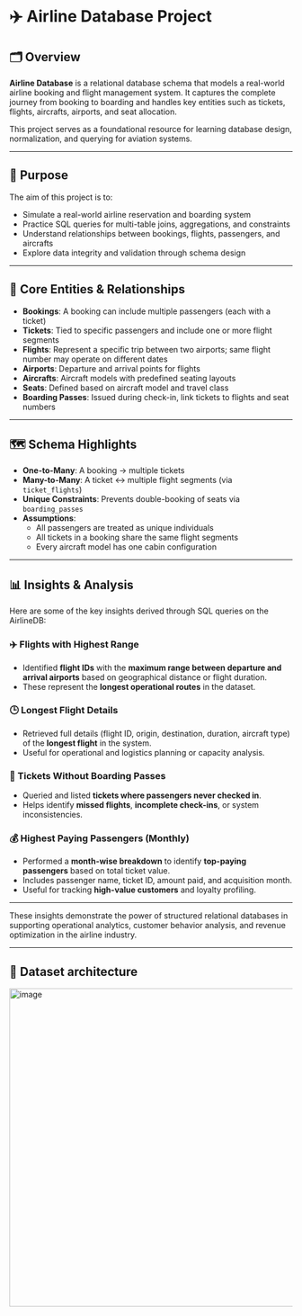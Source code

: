 # ✈️ Airline Database Project

## 🗂️ Overview

**Airline Database** is a relational database schema that models a real-world airline booking and flight management system. It captures the complete journey from booking to boarding and handles key entities such as tickets, flights, aircrafts, airports, and seat allocation.

This project serves as a foundational resource for learning database design, normalization, and querying for aviation systems.

---

## 🎯 Purpose

The aim of this project is to:

- Simulate a real-world airline reservation and boarding system
- Practice SQL queries for multi-table joins, aggregations, and constraints
- Understand relationships between bookings, flights, passengers, and aircrafts
- Explore data integrity and validation through schema design

---

## 🧱 Core Entities & Relationships

- **Bookings**: A booking can include multiple passengers (each with a ticket)
- **Tickets**: Tied to specific passengers and include one or more flight segments
- **Flights**: Represent a specific trip between two airports; same flight number may operate on different dates
- **Airports**: Departure and arrival points for flights
- **Aircrafts**: Aircraft models with predefined seating layouts
- **Seats**: Defined based on aircraft model and travel class
- **Boarding Passes**: Issued during check-in, link tickets to flights and seat numbers

---

## 🗺️ Schema Highlights

- **One-to-Many**: A booking → multiple tickets
- **Many-to-Many**: A ticket ↔ multiple flight segments (via `ticket_flights`)
- **Unique Constraints**: Prevents double-booking of seats via `boarding_passes`
- **Assumptions**:
  - All passengers are treated as unique individuals
  - All tickets in a booking share the same flight segments
  - Every aircraft model has one cabin configuration

---

## 📊 Insights & Analysis

Here are some of the key insights derived through SQL queries on the AirlineDB:

### ✈️ Flights with Highest Range
- Identified **flight IDs** with the **maximum range between departure and arrival airports** based on geographical distance or flight duration.
- These represent the **longest operational routes** in the dataset.

### 🕒 Longest Flight Details
- Retrieved full details (flight ID, origin, destination, duration, aircraft type) of the **longest flight** in the system.
- Useful for operational and logistics planning or capacity analysis.

### 🛂 Tickets Without Boarding Passes
- Queried and listed **tickets where passengers never checked in**.
- Helps identify **missed flights**, **incomplete check-ins**, or system inconsistencies.

### 💰 Highest Paying Passengers (Monthly)
- Performed a **month-wise breakdown** to identify **top-paying passengers** based on total ticket value.
- Includes passenger name, ticket ID, amount paid, and acquisition month.
- Useful for tracking **high-value customers** and loyalty profiling.

---

These insights demonstrate the power of structured relational databases in supporting operational analytics, customer behavior analysis, and revenue optimization in the airline industry.

---

## 📁 Dataset architecture

<img width="566" alt="image" src="https://github.com/user-attachments/assets/0cce31a5-0e45-4613-9aeb-83d1c76ec77a" />
